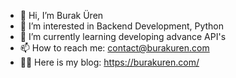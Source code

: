 - 👋 Hi, I’m Burak Üren
- 👀 I’m interested in Backend Development, Python
- 🌱 I’m currently learning developing advance API's
- 📫 How to reach me: contact@burakuren.com
- ✍🏻 Here is my blog: https://burakuren.com/

<!---
burakuren101/burakuren101 is a ✨ special ✨ repository because its `README.md` (this file) appears on your GitHub profile.
You can click the Preview link to take a look at your changes.
--->

